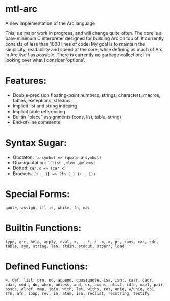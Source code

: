 mtl-arc
=======
A new implementation of the Arc language

This is a major work in progress, and will change quite often. 
The core is a bare-minimum C interpreter designed for building Arc on top of. 
It currently consists of less than 1000 lines of code. 
My goal is to maintain the simplicity, readability and speed of the core, while defining as much of Arc in Arc itself as possible. 
There is currently no garbage collection; I'm looking over what I consider 'options'.

Features:
=========
* Double-precision floating-point numbers, strings, characters, macros, tables, exceptions, streams
* Implicit list and string indexing
* Implicit table referencing
* Builtin "place" assignments (cons, list, table, string)
* End-of-line comments

Syntax Sugar:
=============
* Quotaton: ``` 'a-symbol => (quote a-symbol) ```
* Quasiquotation: ``` `(list ,elem ,@elems) ```
* Dotted: ``` car.x => (car x) ```
* Brackets: ``` [+ _ 1] => (fn (_) (+ _ 1)) ```

Special Forms:
==============
```quote, assign, if, is, while, fn, mac```

Builtin Functions:
==================
```type, err, help, apply, eval, +, -, *, /, <, >, pr, cons, car, cdr, table, sym, string, len, stdin, stdout, stderr, load```

Defined Functions:
==================
```=, def, list, prn, no, append, quasiquote, isa, isnt, caar, cadr, cdar, cddr, do, when, unless, and, or, acons, alist, idfn, map1, pair, assoc, alref, map, join, with, let, withs, ret, uniq, w/uniq, do1, rfn, afn, loop, rev, in, atom, iso, reclist, recstring, testify```